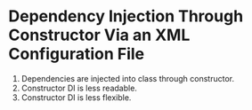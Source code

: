 # Dependency Injection Through Constructor Via an XML Configuration File
1. Dependencies are injected into class through constructor. 
2. Constructor DI is less readable.
3. Constructor DI is less flexible.